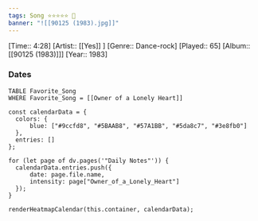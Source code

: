 ```yaml
---
tags: Song ⭐⭐⭐⭐⭐ 💛
banner: "![[90125 (1983).jpg]]"
---
```

[Time:: 4:28]
[Artist:: [[Yes]] ]
[Genre:: Dance-rock]
[Played:: 65]
[Album:: [[90125 (1983)]]]
[Year:: 1983]
### Dates
````dataview
TABLE Favorite_Song
WHERE Favorite_Song = [[Owner of a Lonely Heart]]
````

  ```dataviewjs
const calendarData = { 
	colors: { 
		blue: ["#9ccfd8", "#5BAAB8", "#57A1BB", "#5da8c7", "#3e8fb0"] 
	}, 
	entries: [] 
}; 

for (let page of dv.pages('"Daily Notes"')) { 
	calendarData.entries.push({ 
		date: page.file.name, 
		intensity: page["Owner_of_a_Lonely_Heart"]
	}); 
} 

renderHeatmapCalendar(this.container, calendarData);
```
